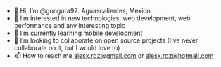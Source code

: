 - 👋  Hi, I’m @gongora92. Aguascalientes, Mexico 
- 👀  I’m interested in new technologies, web development, web performance and any interesting topic
- 🌱  I’m currently learning mobile development
- 💞️  I’m looking to collaborate on open source projects (I've never collaborate on it, but I would love to)
- 📫  How to reach me alesx.rdz@gmail.com or alesx.rdz@hotmail.com

<!---
gongora92/gongora92 is a ✨ special ✨ repository because its `README.md` (this file) appears on your GitHub profile.
You can click the Preview link to take a look at your changes.
--->
